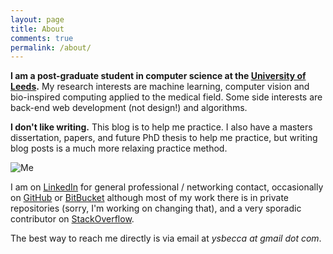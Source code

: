 ```yaml
---
layout: page
title: About
comments: true
permalink: /about/
---
```


**I am a post-graduate student in computer science at the [University of Leeds](https://engineering.leeds.ac.uk/computing).** My research interests are machine learning, computer vision and bio-inspired computing applied to the medical field. Some side interests are back-end web development (not design!) and algorithms. 

**I don't like writing.** This blog is to help me practice. I also have a masters dissertation, papers, and future PhD thesis to help me practice, but writing blog posts is a much more relaxing practice method.

![Me]({{site.baseurl}}/assets/static-images/me-small.png "Me")

I am on [LinkedIn](https://www.linkedin.com/in/ysbecca/) for general professional / networking contact, occasionally on [GitHub](https://github.com/ysbecca) or [BitBucket](https://bitbucket.org/ysbecca) although most of my work there is in private repositories (sorry, I'm working on changing that), and a very sporadic contributor on [StackOverflow](http://stackoverflow.com/users/1677813/ysbecca).

The best way to reach me directly is via email at *ysbecca at gmail dot com*.

